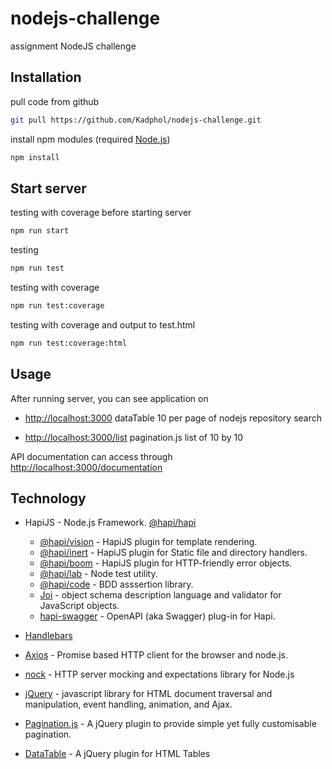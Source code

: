 # nodejs-challenge

assignment NodeJS challenge

## Installation

pull code from github

```bash
git pull https://github.com/Kadphol/nodejs-challenge.git
```

install npm modules (required [Node.js](https://nodejs.org/))

```bash
npm install
```

## Start server

testing with coverage before starting server

```bash
npm run start
```

testing

``` bash
npm run test
```

testing with coverage

```bash
npm run test:coverage
```

testing with coverage and output to test.html

```bash
npm run test:coverage:html
```

## Usage

After running server, you can see application on

* [http://localhost:3000](http://localhost:3000) dataTable 10 per page of nodejs repository search 

* [http://localhost:3000/list](http://localhost:3000/list) pagination.js list of 10 by 10 

API documentation can access through [http://localhost:3000/documentation](http://localhost:3000/documentation)

## Technology

* HapiJS - Node.js Framework. [@hapi/hapi](https://hapi.dev)
  * [@hapi/vision](https://hapi.dev/module/vision/) - HapiJS plugin for template rendering. 
  * [@hapi/inert](https://hapi.dev/module/inert/) - HapiJS plugin for Static file and directory handlers.
  * [@hapi/boom](https://hapi.dev/module/boom/) - HapiJS plugin for HTTP-friendly error objects.
  * [@hapi/lab](https://hapi.dev/module/lab/) - Node test utility.
  * [@hapi/code](https://hapi.dev/module/code/) - BDD asssertion library.
  * [Joi](https://www.npmjs.com/package/joi) - object schema description language and validator for JavaScript objects.
  * [hapi-swagger](https://www.npmjs.com/package/hapi-swagger) - OpenAPI (aka Swagger) plug-in for Hapi.

* [Handlebars](https://handlebarsjs.com)

* [Axios](https://github.com/axios/axios) - Promise based HTTP client for the browser and node.js.

* [nock](https://github.com/nock/nock) - HTTP server mocking and expectations library for Node.js

* [jQuery](https://jquery.com) - javascript library for HTML document traversal and manipulation, event handling, animation, and Ajax.

* [Pagination.js](https://pagination.js.org) - A jQuery plugin to provide simple yet fully customisable pagination.

* [DataTable](https://datatables.net) - A jQuery plugin for HTML Tables
